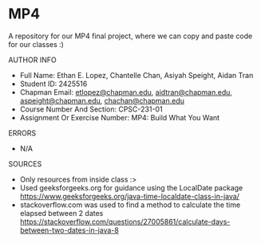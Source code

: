 # MP4
A repository for our MP4 final project, where we can copy and paste code for our classes :)

AUTHOR INFO

- Full Name: Ethan E. Lopez, Chantelle Chan, Asiyah Speight, Aidan Tran
- Student ID: 2425516
- Chapman Email: etlopez@chapman.edu, aidtran@chapman.edu, aspeight@chapman.edu, chachan@chapman.edu
- Course Number And Section: CPSC-231-01
- Assignment Or Exercise Number: MP4: Build What You Want

ERRORS

- N/A

SOURCES
- Only resources from inside class :>
- Used geeksforgeeks.org for guidance using the LocalDate package
     https://www.geeksforgeeks.org/java-time-localdate-class-in-java/
- stackoverflow.com was used to find a method to calculate the time elapsed between 2 dates
     https://stackoverflow.com/questions/27005861/calculate-days-between-two-dates-in-java-8
